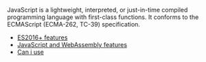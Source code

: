 JavaScript is a lightweight, interpreted, or just-in-time compiled
programming language with first-class functions. It conforms to the
ECMAScript (ECMA-262, TC-39) specification.


- [ES2016+ features](https://kangax.github.io/compat-table/es2016plus/)
- [JavaScript and WebAssembly features](https://v8.dev/features)
- [Can i use](https://caniuse.com/)
